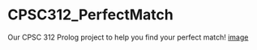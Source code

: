 # CPSC312_PerfectMatch
Our CPSC 312 Prolog project to help you find your perfect match!
[image](https://user-images.githubusercontent.com/69380701/114957824-a8006780-9e16-11eb-987f-c53b91638afa.png)
